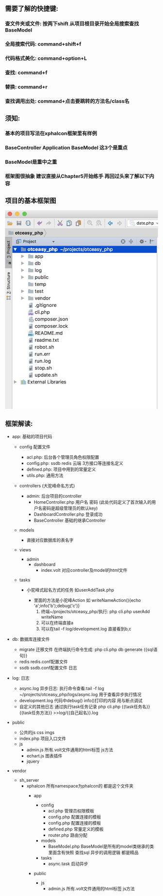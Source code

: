 ## 需要了解的快捷键:
### 查文件夹或文件: 按两下shift 从项目根目录开始全局搜索查找BaseModel
### 全局搜索代码: command+shift+f
### 代码格式美化: command+option+L
### 查找: command+f
### 替换: command+r
### 查找调用出处: command+点击要跳转的方法名/class名

## 须知: 
### 基本的项目写法在xphalcon框架里有样例
### BaseController Application BaseModel 这3个是重点
### BaseModel是重中之重
### 框架图很抽象 建议直接从Chapter5开始练手 再回过头来了解以下内容

## 项目的基本框架图

![](imgs/1.png)

## 框架解读:
- app:
基础的项目代码
    - config 配置文件
        - acl.php: 后台各个管理员角色权限配置
        - config.php: ssdb redis 云端 3方接口等连接名定义
        - defined.php: 项目中用到的常量定义
        - utils.php: 通用方法
        
    - controllers (大驼峰命名方式)
        - admin: 后台项目的controller
            - HomeController.php 用户名 密码 
            (此处代码定义了首次输入的用户名密码是超级管理员的默认key)
            - DashboardController.php 登录成功
            - BaseController 基础的继承Controller
    - models
        - 直接对应数据库的表名字
    - views
        - admin
            - dashboard
                - index.volt 对应controller及model的html文件
    
    - tasks
        - 小驼峰式起名方式的任务 如userAddTask.php
            
            - 里面的方法是小驼峰Action 如 writeNameAction(){echo 'a';info('b');debug('c')}
                1. 终端~/projects/otceasy_php/执行: php cli.php userAdd writeName
                2. 可以在终端直接a
                3. 可以在tail -f log/development.log 直接看到b,c
        
        
- db:
数据库连接文件
    - migrate   迁移文件 在终端执行命令生成:
        php cli.php db generate {{sql语句}}
    - redis
        redis.conf配置文件
    - ssdb
        ssdb.conf配置文件 日志
               
- log:
日志
    - async.log 异步日志: 执行命令查看:tail -f log ~/projects/otceasy_php/logs/async.log 用于查看异步执行情况
    - development.log 代码中debug() info()打印的内容 用与断点调试
    - 自定义的其他日志 通过执行task任务记录
    php cli.php {{task任务名}} {{task任务方法}} >>log/{{自己起名}}.log
    
- public
    - 公共的js css imgs
    - index.php 项目入口文件
    - js
        - admin.js 所有.volt文件通用的html标签 js方法
        - echart.js 图表插件
        - jquery
    
- vendor
    - sh_server
        - xphalcon 所有namespace为phalcon的 都是这个文件夹
            - app
                - config
                    - acl.php  管理员权限模板
                    - config.php  配置连接的模板
                    - config.php  配置连接的模板
                    - defined.php  常量定义的模板
                    - router.php 路由分配
                - models
                    - BaseModel.php BaseModel是所有的model类继承的类 里面含有快照 查找sql 异步的调用逻辑 都是精品
                - tasks
                    - async.task 启动异步

            - public
                - js
                    - admin.js 所有.volt文件通用的html标签 js方法
    
    